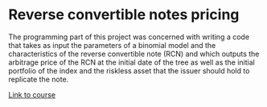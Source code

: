 # Reverse convertible notes pricing

The programming part of this project was concerned with writing a code that takes as input the parameters of a binomial model and the characteristics of the reverse convertible note (RCN) and which outputs the arbitrage price of the RCN at the initial date of the tree as well as the initial portfolio of the index and the riskless asset that the issuer should hold to replicate the note.

[Link to course](https://edu.epfl.ch/coursebook/en/derivatives-FIN-404)
